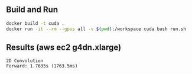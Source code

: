 ## Build and Run
```bash
docker build -t cuda .
docker run -it --rm --gpus all -v $(pwd):/workspace cuda bash run.sh  
```

## Results (aws ec2 g4dn.xlarge)
```
2D Convolution
Forward: 1.7635s (1763.5ms)
```
